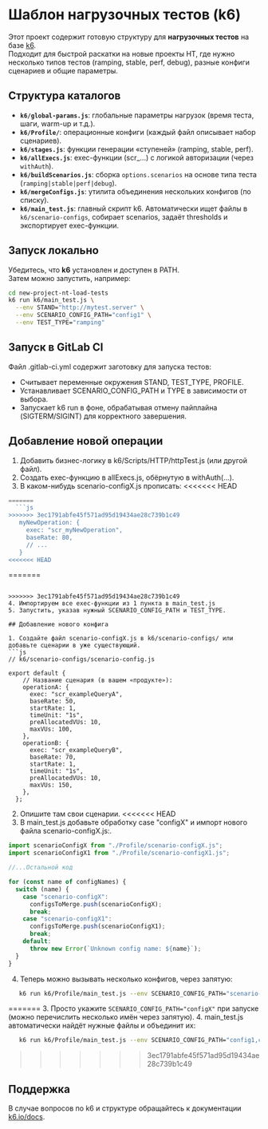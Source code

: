 # Шаблон нагрузочных тестов (k6)

Этот проект содержит готовую структуру для **нагрузочных тестов** на базе [k6](https://k6.io/).  
Подходит для быстрой раскатки на новые проекты НТ, где нужно несколько типов тестов (ramping, stable, perf, debug), разные конфиги сценариев и общие параметры.

## Структура каталогов

- **`k6/global-params.js`**: глобальные параметры нагрузок (время теста, шаги, warm-up и т.д.).
- **`k6/Profile/`**: операционные конфиги (каждый файл описывает набор сценариев).
- **`k6/stages.js`**: функции генерации «ступеней» (ramping, stable, perf).
- **`k6/allExecs.js`**: exec-функции (scr_...) с логикой авторизации (через `withAuth`).
- **`k6/buildScenarios.js`**: сборка `options.scenarios` на основе типа теста (`ramping|stable|perf|debug`).
- **`k6/mergeConfigs.js`**: утилита объединения нескольких конфигов (по списку).
- **`k6/main_test.js`**: главный скрипт k6. Автоматически ищет файлы в `k6/scenario-configs`, собирает scenarios, задаёт thresholds и экспортирует exec-функции.

## Запуск локально

Убедитесь, что **k6** установлен и доступен в PATH.  
Затем можно запустить, например:

```bash
cd new-project-nt-load-tests
k6 run k6/main_test.js \
  --env STAND="http://mytest.server" \
  --env SCENARIO_CONFIG_PATH="config1" \
  --env TEST_TYPE="ramping"
```
## Запуск в GitLab CI
Файл .gitlab-ci.yml содержит заготовку для запуска тестов:
- Считывает переменные окружения STAND, TEST_TYPE, PROFILE.
- Устанавливает SCENARIO_CONFIG_PATH и TYPE в зависимости от выбора.
- Запускает k6 run в фоне, обрабатывая отмену пайплайна (SIGTERM/SIGINT) для корректного завершения.

## Добавление новой операции

1. Добавить бизнес-логику в k6/Scripts/HTTP/httpTest.js (или другой файл).
2. Создать exec-функцию в allExecs.js, обёрнутую в withAuth(...).
3. В каком-нибудь scenario-configX.js прописать:
<<<<<<< HEAD
```js
=======
  ```js 
>>>>>>> 3ec1791abfe45f571ad95d19434ae28c739b1c49
   myNewOperation: {
     exec: "scr_myNewOperation",
     baseRate: 80,
     // ...
   }
<<<<<<< HEAD
```   
=======
```

>>>>>>> 3ec1791abfe45f571ad95d19434ae28c739b1c49
4. Импортируем все exec-функции из 1 пункта в main_test.js
5. Запустить, указав нужный SCENARIO_CONFIG_PATH и TEST_TYPE.

## Добавление нового конфига

1. Создайте файл scenario-configX.js в k6/scenario-configs/ или добавьте сценарии в уже существующий.
```js
// k6/scenario-configs/scenario-config.js

export default {
    // Название сценария (в вашем «продукте»):
    operationA: {
      exec: "scr_exampleQueryA",
      baseRate: 50,
      startRate: 1,
      timeUnit: "1s",
      preAllocatedVUs: 10,
      maxVUs: 100,
    },
    operationB: {
      exec: "scr_exampleQueryB",
      baseRate: 70,
      startRate: 1,
      timeUnit: "1s",
      preAllocatedVUs: 10,
      maxVUs: 150,
    },
  };
```

2. Опишите там свои сценарии.
<<<<<<< HEAD
3. В main_test.js добавьте обработку case "configX" и импорт нового файла scenario-configX.js:.
```js
import scenarioConfigX from "./Profile/scenario-configX.js";
import scenarioConfigX1 from "./Profile/scenario-configX1.js";

//...Остальной код

for (const name of configNames) {
  switch (name) {
    case "scenario-configX":
      configsToMerge.push(scenarioConfigX);
      break;
    case "scenario-configX1":
      configsToMerge.push(scenarioConfigX1);
      break;  
    default:
      throw new Error(`Unknown config name: ${name}`);
  }
}
```



4. Теперь можно вызывать несколько конфигов, через запятую:
```bash  
   k6 run k6/Profile/main_test.js --env SCENARIO_CONFIG_PATH="scenario-configX,scenario-configX1"
``` 
=======
3. Просто укажите `SCENARIO_CONFIG_PATH="configX"` при запуске (можно перечислить несколько имён через запятую).
4. main_test.js автоматически найдёт нужные файлы и объединит их:
   
```bash
   k6 run k6/Profile/main_test.js --env SCENARIO_CONFIG_PATH="config1,configX"
  ``` 
>>>>>>> 3ec1791abfe45f571ad95d19434ae28c739b1c49

## Поддержка

В случае вопросов по k6 и структуре обращайтесь к документации [k6.io/docs](https://k6.io/docs).
